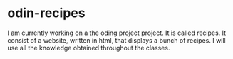 # odin-recipes

I am currently working on a the oding project project. It is called recipes. It consist of a website, written in html, that displays a bunch of recipes. I will use all the knowledge obtained throughout the classes.

